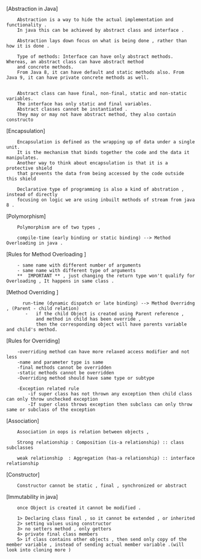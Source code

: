 [Abstraction in Java]

        Abstraction is a way to hide the actual implementation and functionality .
        In java this can be achieved by abstract class and interface .
        
        Abstraction lays down focus on what is being done , rather than how it is done .
        
        Type of methods: Interface can have only abstract methods. Whereas, an abstract class can have abstract method
        and concrete methods.
        From Java 8, it can have default and static methods also. From Java 9, it can have private concrete methods as well.
        
        
        Abstract class can have final, non-final, static and non-static variables.
        The interface has only static and final variables.
        Abstract classes cannot be instantiated . 
        They may or may not have abstract method, they also contain constructo 

[Encapsulation]

        Encapsulation is defined as the wrapping up of data under a single unit.
        It is the mechanism that binds together the code and the data it manipulates.
        Another way to think about encapsulation is that it is a protective shield
        that prevents the data from being accessed by the code outside this shield
        
        Declarative type of programming is also a kind of abstration , instead of directly
        focusing on logic we are using inbuilt methods of stream from java 8 .

[Polymorphism]

        Polymorphism are of two types ,

        compile-time (early binding or static binding) --> Method Overloading in java .

[Rules for Method Overloading ]

        - same name with different number of arguments 
        - same name with different type of arguments
        **  IMPORTANT ** , just changing the return type won't qualify for Overloading , It happens in same class .

[Method Overriding ]

          run-time (dynamic dispatch or late binding) --> Method Overridng , (Parent - child relation)
           -   if the child Object is created using Parent reference , 
               and method in child has been override , 
               then the corresponding object will have parents variable and child's method.

[Rules for Overriding]

        -overriding method can have more relaxed access modifier and not less
        -name and parameter type is same 
        -final methods cannot be overridden
        -static methods cannot be overridden
        -Overriding method should have same type or subtype 
        
        -Exception related rule 
            -if super class has not thrown any exception then child class can only throw unchecked exception
            -If super class throws exception then subclass can only throw same or subclass of the exception


[Association]

        Association in oops is relation between objects ,

        Strong relationship : Composition (is-a relationship) :: class subclasses

        weak relationship  : Aggregation (has-a relationship) :: interface relationship

[Constructor]

        Constructor cannot be static , final , synchronized or abstract

[Immutability in java] 

        once Object is created it cannot be modified .
        
        1> Declaring class final , so it cannot be extended , or inherited
        2> setting values using constructor
        3> no setters method , only getters
        4> private final class members
        5> if class contains other objects , then send only copy of the member variable , instead of sending actual member variable .(will look into cloning more )
